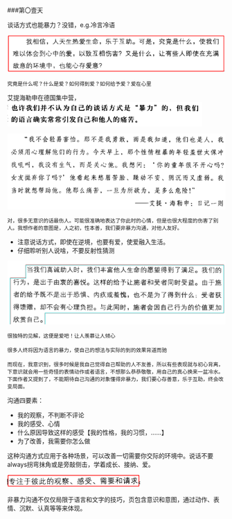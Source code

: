 ###第〇壹天

谈话方式也能暴力？没错，e.g.冷言冷语

![1569680424548](../../图片/1569680425525.png)

```
究竟是什么呢？什么是爱？如何得到爱？如何给予爱？爱在心里
```

艾提海勒申在德国集中营，![1569680600890](../../图片/1569680600890.png)

![1569680671141](../../图片/1569680671141.png)

```
对，很多无意识的话最伤人。可能很准确地表达了你此时的心情，但是也很大程度的伤害了别人。我想作者的意图是，人之初，性本善，我们要非暴力沟通，对他人友好。
```

- 注意说话方式，即使在逆境，也要有爱，使爱融入生活。
- 仔细聆听别人说啥，不要反射性猜测

![1569681421530](../../图片/1569681421530.png)

```
很独特的见解，这便是爱吧！让人羡慕让人倾心

很多人终将因为语言的暴力，使自己的想法与实际的到的效果背道而驰

而现在，我意识到，很多时候是我自己觉得自己帮助的人不友善，所以有些表现就与初心背离，下意识就会用一些奇怪的表情动作或者语言，不想那么恭恭敬敬，用自己的真心换来一盆冷水。
下面作者又提到了，不能期待自己沟通的对象懂得非暴力，我们要心存善意，乐于互助，终会改变局面。
```

沟通四要素：

- 我的观察，不判断不评论
- 我的感受、心情
- 什么原因导致这样的感受【我的性格，我的习惯，......】
- 为了改善，我需要你怎么做

这种沟通方式应用于各种场景，可以改善一切需要你交际的环境中。说话不要always拐弯抹角或是旁敲侧击，学着成长、接纳、爱。

![1569682407084](../../图片/1569682407084.png)

非暴力沟通不仅仅局限于语言和文字的技巧，页包含意识和意图，通过动作、表情、沉默、认真等等来体现。